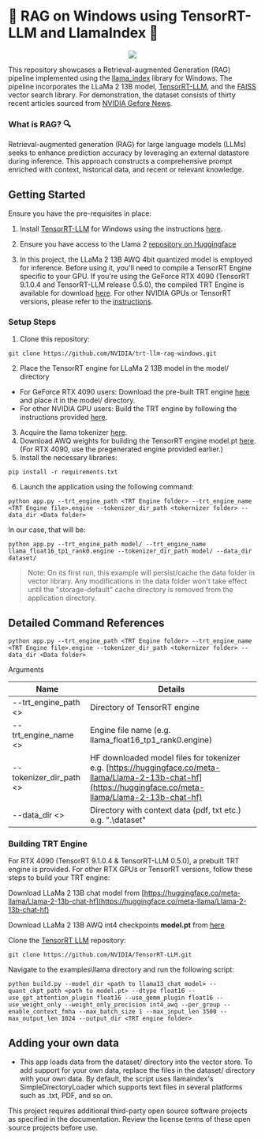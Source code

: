 # 🚀 RAG on Windows using TensorRT-LLM and LlamaIndex 🦙



<p align="center">
<img src="https://github.com/NVIDIA/trt-llm-rag-windows/blob/release/1.0/media/rag-demo.gif?raw=true"  align="center">
</p>


This repository showcases a Retrieval-augmented Generation (RAG) pipeline implemented using the [llama_index](https://github.com/run-llama/llama_index) library for Windows. The pipeline incorporates the LLaMa 2 13B model, [TensorRT-LLM](https://github.com/NVIDIA/TensorRT-LLM/), and the [FAISS](https://github.com/facebookresearch/faiss) vector search library. For demonstration, the dataset consists of thirty recent articles sourced from [NVIDIA Gefore News](https://www.nvidia.com/en-us/geforce/news/).


### What is RAG? 🔍
Retrieval-augmented generation (RAG) for large language models (LLMs) seeks to enhance prediction accuracy by leveraging an external datastore during inference. This approach constructs a comprehensive prompt enriched with context, historical data, and recent or relevant knowledge.

## Getting Started

Ensure you have the pre-requisites in place:

1. Install [TensorRT-LLM](https://github.com/NVIDIA/TensorRT-LLM/) for Windows using the instructions [here](https://github.com/NVIDIA/TensorRT-LLM/blob/release/0.5.0/windows/README.md).

2. Ensure you have access to the Llama 2 [repository on Huggingface](https://huggingface.co/meta-llama/Llama-2-13b-chat-hf)

3. In this project, the LLaMa 2 13B AWQ 4bit quantized model is employed for inference. Before using it, you'll need to compile a TensorRT Engine specific to your GPU. If you're using the GeForce RTX 4090 (TensorRT 9.1.0.4 and TensorRT-LLM release 0.5.0), the compiled TRT Engine is available for download [here](https://catalog.ngc.nvidia.com/orgs/nvidia/models/llama2-13b/files). For other  NVIDIA GPUs or TensorRT versions, please refer to the [instructions](#building-trt-engine).


<h3 id="setup"> Setup Steps </h3>

1. Clone this repository: 
```
git clone https://github.com/NVIDIA/trt-llm-rag-windows.git
```
2. Place the TensorRT engine for LLaMa 2 13B model in the model/ directory
- For GeForce RTX 4090 users: Download the pre-built TRT engine [here](https://catalog.ngc.nvidia.com/orgs/nvidia/models/llama2-13b/files) and place it in the model/ directory.
- For other NVIDIA GPU users: Build the TRT engine by following the instructions provided [here](#building-trt-engine).
3. Acquire the llama tokenizer [here](https://huggingface.co/meta-llama/Llama-2-13b-chat-hf/tree/main).
4. Download AWQ weights for building the TensorRT engine model.pt [here](https://catalog.ngc.nvidia.com/orgs/nvidia/models/llama2-13b/files). (For RTX 4090, use the pregenerated engine provided earlier.)
5. Install the necessary libraries: 
```
pip install -r requirements.txt
```
6. Launch the application using the following command:


```
python app.py --trt_engine_path <TRT Engine folder> --trt_engine_name <TRT Engine file>.engine --tokenizer_dir_path <tokernizer folder> --data_dir <Data folder>

```
In our case, that will be:

```
python app.py --trt_engine_path model/ --trt_engine_name llama_float16_tp1_rank0.engine --tokenizer_dir_path model/ --data_dir dataset/
```


>Note:
>On its first run, this example will persist/cache the data folder in vector library. Any modifications in the data folder won't take effect until the "storage-default" cache directory is removed from the application directory.


## Detailed Command References 

```
python app.py --trt_engine_path <TRT Engine folder> --trt_engine_name <TRT Engine file>.engine --tokenizer_dir_path <tokernizer folder> --data_dir <Data folder>

```

Arguments

| Name | Details |
| ------ | ------ |
| --trt_engine_path <> | Directory of TensorRT engine |
| --trt_engine_name <> | Engine file name (e.g. llama_float16_tp1_rank0.engine)       |
| --tokenizer_dir_path <> | HF downloaded model files for tokenizer e.g. [https://huggingface.co/meta-llama/Llama-2-13b-chat-hf](https://huggingface.co/meta-llama/Llama-2-13b-chat-hf) |
| --data_dir <> | Directory with context data (pdf, txt etc.) e.g. ".\dataset" |


<h3 id="building-trt-engine">Building TRT Engine</h3>

For RTX 4090 (TensorRT 9.1.0.4 & TensorRT-LLM 0.5.0), a prebuilt TRT engine is provided. For other RTX GPUs or TensorRT versions, follow these steps to build your TRT engine:

Download LLaMa 2 13B chat model from [https://huggingface.co/meta-llama/Llama-2-13b-chat-hf](https://huggingface.co/meta-llama/Llama-2-13b-chat-hf)

Download LLaMa 2 13B AWQ int4 checkpoints **model.pt** from [here](https://catalog.ngc.nvidia.com/orgs/nvidia/models/llama2-13b/files)

Clone the [TensorRT LLM](https://github.com/NVIDIA/TensorRT-LLM/) repository:
```
git clone https://github.com/NVIDIA/TensorRT-LLM.git
```

Navigate to the examples\llama directory and run the following script:
```
python build.py --model_dir <path to llama13_chat model> --quant_ckpt_path <path to model.pt> --dtype float16 --use_gpt_attention_plugin float16 --use_gemm_plugin float16 --use_weight_only --weight_only_precision int4_awq --per_group --enable_context_fmha --max_batch_size 1 --max_input_len 3500 --max_output_len 1024 --output_dir <TRT engine folder>
```

## Adding your own data
- This app loads data from the dataset/ directory into the vector store. To add support for your own data, replace the files in the dataset/ directory with your own data. By default, the script uses llamaindex's SimpleDirectoryLoader which supports text files in several platforms such as .txt, PDF, and so on.


This project requires additional third-party open source software projects as specified in the documentation. Review the license terms of these open source projects before use.
